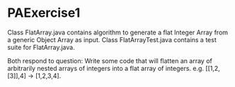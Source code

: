 # PAExercise1
Class FlatArray.java contains algorithm to generate a flat Integer Array from a generic Object Array as input.
Class FlatArrayTest.java contains a test suite for FlatArray.java.

Both respond to question:
Write some code that will flatten an array of arbitrarily nested arrays of integers into a flat array of integers. e.g. [[1,2,[3]],4] -> [1,2,3,4].
